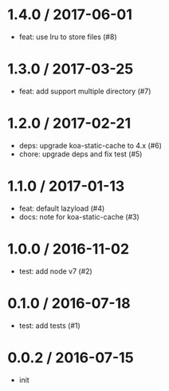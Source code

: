 
1.4.0 / 2017-06-01
==================

  * feat: use lru to store files (#8)

1.3.0 / 2017-03-25
==================

  * feat: add support multiple directory (#7)

1.2.0 / 2017-02-21
==================

  * deps: upgrade koa-static-cache to 4.x (#6)
  * chore: upgrade deps and fix test (#5)

1.1.0 / 2017-01-13
==================

  * feat: default lazyload (#4)
  * docs: note for koa-static-cache (#3)

1.0.0 / 2016-11-02
==================

  * test: add node v7 (#2)

0.1.0 / 2016-07-18
==================

  * test: add tests (#1)

0.0.2 / 2016-07-15
==================

  * init
